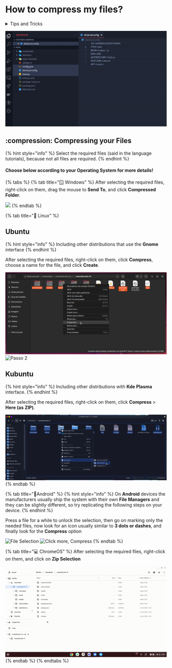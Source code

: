 # How to compress my files?

<details>

<summary>Tips and Tricks</summary>

If the `Ctrl` key is pressed while a file is left-clicked, the selection state of this file is switched.

If your bot uses **hidden files** like `.env` to store for example the bot authentication token. You must enable the "Show hidden files" option in the file manager, so that these can be selected

</details>

![](../../.gitbook/assets/pr-zip.gif)

## :compression: Compressing your Files

{% hint style="info" %}
Select the required files (said in the language tutorials), because not all files are required.
{% endhint %}

#### Choose below according to your Operating System for more details!

{% tabs %}
{% tab title="🪟 Windows" %}
After selecting the required files, right-click on them, drag the mouse to **Send To**, and click **Compressed Folder**.

![](../../.gitbook/assets/exemplo.gif)
{% endtab %}

{% tab title="🐧 Linux" %}
## Ubuntu

{% hint style="info" %}
Including other distributions that use the **Gnome** interface
{% endhint %}

After selecting the required files, right-click on them, click **Compress**, choose a name for the file, and click **Create**.

![Passo 1](../../.gitbook/assets/ubuntu-step1.png) ![Passo 2](../../.gitbook/assets/ubuntu\_step2.png)

## Kubuntu

{% hint style="info" %}
Including other distributions with **Kde Plasma** interface.
{% endhint %}

After selecting the required files, right-click on them, click **Compress** > **Here (as ZIP)**.

![](../../.gitbook/assets/kubuntu-zip.png)
{% endtab %}

{% tab title="📱Android" %}
{% hint style="info" %}
On **Android** devices the manufacturers usually ship the system with their own **File Managers** and they can be slightly different, so try replicating the following steps on your device.
{% endhint %}

Press a file for a while to unlock the selection, then go on marking only the needed files, now look for an icon usually similar to **3 dots or dashes**, and finally look for the **Compress** option

![File Selection](../../.gitbook/assets/android\_files\_step1.jpg) ![Click more, Compress](../../.gitbook/assets/android\_files\_step2.jpg)
{% endtab %}

{% tab title="💻 ChromeOS" %}
After selecting the required files, right-click on them, and click on **Zip Selection**

![](../../.gitbook/assets/chromeos-files.gif)
{% endtab %}
{% endtabs %}
